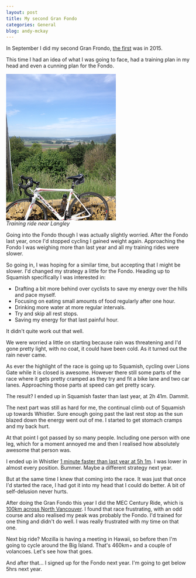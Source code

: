 ```yaml
---
layout: post
title: My second Gran Fondo
categories: General
blog: andy-mckay
---
```


In September I did my second Gran Frondo, <a href="http://www.agmweb.ca/2015-09-12-gran-fondo/">the first</a> was in 2015.

This time I had an idea of what I was going to face, had a training plan in my head and even a cunning plan for the Fondo.

<img src="files/IMG_1752.png" style="display: block"/>
<cite>Training ride near Langley</cite>

Going into the Fondo though I was actually slightly worried. After the Fondo last year, once I'd stopped cycling I gained weight again. Approaching the Fondo I was weighing more than last year and all my training rides were slower.

So going in, I was hoping for a similar time, but accepting that I might be slower. I'd changed my strategy a little for the Fondo. Heading up to Squamish specifically I was interested in:

* Drafting a bit more behind over cyclists to save my energy over the hills and pace myself.
* Focusing on eating small amounts of food regularly after one hour.
* Drinking more water at more regular intervals.
* Try and skip all rest stops.
* Saving my energy for that last painful hour.

It didn't quite work out that well.

We were worried a little on starting because rain was threatening and I'd gone pretty light, with no coat, it could have been cold. As it turned out the rain never came.

As ever the highlight of the race is going up to Squamish, cycling over Lions Gate while it is closed is awesome. However there still some parts of the race where it gets pretty cramped as they try and fit a bike lane and two car lanes. Approaching those parts at speed can get pretty scary.

The result? I ended up in Squamish faster than last year, at 2h 41m. Dammit.

The next part was still as hard for me, the continual climb out of Squamish up towards Whistler. Sure enough going past the last rest stop as the sun blazed down the energy went out of me. I started to get stomach cramps and my back hurt.

At that point I got passed by so many people. Including one person with one leg, which for a moment annoyed me and then I realised how absolutely awesome that person was.

I ended up in Whistler <a href="https://www.strava.com/activities/707567852">1 minute faster than last year at 5h 1m</a>. I was lower in almost every position. Bummer. Maybe a different strategy next year.

But at the same time I knew that coming into the race. It was just that once I'd started the race, I had got it into my head that I could do better. A bit of self-delusion never hurts.

After doing the Gran Fondo this year I did the MEC Century Ride, which is <a href="https://www.strava.com/activities/731171146">100km across North Vancouver</a>. I found that race frustrating, with an odd course and also realised my peak was probably the Fondo. I'd trained for one thing and didn't do well. I was really frustrated with my time on that one.

Next big ride? Mozilla is having a meeting in Hawaii, so before then I'm going to cycle around the Big Island. That's 460km+ and a couple of volancoes. Let's see how that goes.

And after that... I signed up for the Fondo next year. I'm going to get below 5hrs next year.
